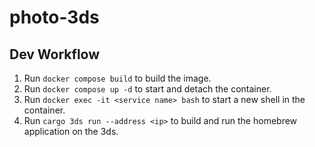 # photo-3ds

## Dev Workflow
1. Run `docker compose build` to build the image.
2. Run `docker compose up -d` to start and detach the container.
3. Run `docker exec -it <service name> bash` to start a new shell in the container.
4. Run `cargo 3ds run --address <ip>` to build and run the homebrew application on the 3ds.
